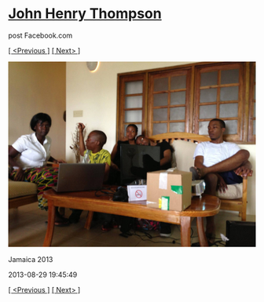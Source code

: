 # [John Henry Thompson](../README.md)
post Facebook.com

[[ <Previous ]](2013-08-29-34.md) [[ Next> ]](2013-08-29-36.md)

[![](../media/2013-08-29/Jamaica-2046.jpg)](../README.md)

Jamaica 2013

2013-08-29 19:45:49

[[ <Previous ]](2013-08-29-34.md) [[ Next> ]](2013-08-29-36.md)